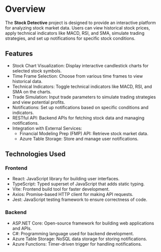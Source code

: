 # Overview
The **Stock Detective** project is designed to provide an interactive platform for analyzing stock market data. 
Users can view historical stock prices, apply technical indicators like MACD, RSI, and SMA, 
simulate trading strategies, and set up notifications for specific stock conditions.

## Features
- Stock Chart Visualization: Display interactive candlestick charts for selected stock symbols.
- Time Frame Selection: Choose from various time frames to view historical data.
- Technical Indicators: Toggle technical indicators like MACD, RSI, and SMA on the charts.
- Trade Simulation: Input trade parameters to simulate trading strategies and view potential profits.
- Notifications: Set up notifications based on specific conditions and indicators.
- RESTful API: Backend APIs for fetching stock data and managing notifications.
- Integration with External Services:
    - Financial Modeling Prep (FMP) API: Retrieve stock market data.
    - Azure Table Storage: Store and manage user notifications.

## Technologies Used

### Frontend
- React: JavaScript library for building user interfaces.
- TypeScript: Typed superset of JavaScript that adds static typing.
- Vite: Frontend build tool for faster development.
- Axios: Promise-based HTTP client for making API requests.
- Jest: JavaScript testing framework to ensure correctness of code.

### Backend
- ASP.NET Core: Open-source framework for building web applications and APIs.
- C#: Programming language used for backend development.
- Azure Table Storage: NoSQL data storage for storing notifications.
- Azure Functions: Timer-driven trigger for handling notifications.
